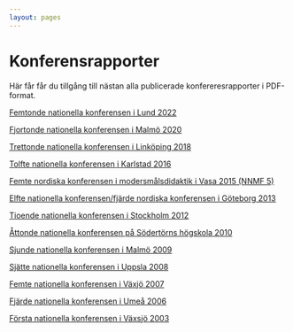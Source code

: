 ```yaml
---
layout: pages
---
```

# Konferensrapporter

Här får får du tillgång till nästan alla publicerade konfereresrapporter i
 PDF-format.



[Femtonde nationella konferensen i Lund 2022](https://drive.google.com/file/d/1Tl08S6CWQCHuOL4jHBsVglmzZtKCFCZP/view?usp=drive_link)

[Fjortonde nationella konferensen i Malmö 2020](https://drive.google.com/file/d/1mxyN-Mla0Pj14a8JCIiIv_vqjeM_PER-/view?usp=sharing)

[Trettonde nationella konferensen i Linköping 2018](https://drive.google.com/file/d/1XMQ693KXa-UWFFMH6XEfMG6eyLyApVX2/view?usp=sharing)

[Tolfte nationella konferensen i Karlstad 2016](https://drive.google.com/open?id=1NswyteLfcA9qzZpzSVrCsBcUeVoaM0NO)

[Femte nordiska konferensen i modersmålsdidaktik i Vasa 2015 (NNMF 5)](https://drive.google.com/open?id=1vJ-_2UMUs0mALhy79-bASaOYtwfmvE6m)

[Elfte nationella konferensen/fjärde nordiska konferensen i Göteborg 2013](https://drive.google.com/open?id=1rYrs2qbAugG-FPNsxqRQgxROeHzCP7zz)

[Tioende nationella konferensen i Stockholm 2012](https://drive.google.com/open?id=1hSeazJQiEuyMXVsSq673aYk2Yvm0dkgg)

[Åttonde nationella konferensen på Södertörns högskola 2010](https://drive.google.com/open?id=1AC1o5fMJl6YyrhiD90A2iajbo_MH8TvN)

[Sjunde nationella konferensen i Malmö 2009](https://drive.google.com/open?id=1ncm6FqApeaKvrzz6qEgh47aPB3VgKNL5)

[Sjätte nationella konferensen i Uppsla 2008](https://drive.google.com/open?id=1s9HMd_CufRzVP0yPBR7latxpZKMJSgLt)

[Femte nationella konferensen i Växjö 2007](https://drive.google.com/open?id=1Xu3SzDK5A1fm60H-JLPVil8zH3bAZYti)

[Fjärde nationella konferensen i Umeå 2006](https://drive.google.com/open?id=1vMhauCU5MxuXZ5BHxlhM7l6ENpDEHlWa)

[Första nationella konferensen i Växsjö 2003](https://drive.google.com/open?id=1fYWBfHNQ8BKjpExU7Mm8E5jpit91s8zn)













